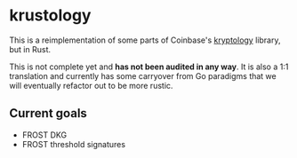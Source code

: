 # krustology

This is a reimplementation of some parts of Coinbase's
[kryptology](https://github.com/coinbase/kryptology) library, but in Rust.

This is not complete yet and **has not been audited in any way**.  It is also a
1:1 translation and currently has some carryover from Go paradigms that we will
eventually refactor out to be more rustic.

## Current goals

* FROST DKG
* FROST threshold signatures
